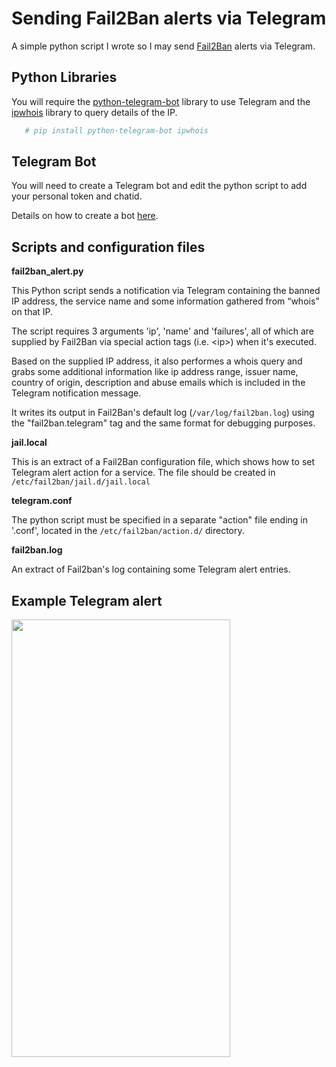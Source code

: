 # Sending Fail2Ban alerts via Telegram

 A simple python script I wrote so I may send [Fail2Ban](https://www.fail2ban.org/wiki/index.php/Main_Page) alerts via Telegram.

## Python Libraries

 You will require the [python-telegram-bot](https://python-telegram-bot.org/) library to use Telegram and the [ipwhois](https://pypi.org/project/ipwhois/) library to query details of the IP.

  ```bash
     # pip install python-telegram-bot ipwhois
  ```

## Telegram Bot

 You will need to create a Telegram bot and edit the python script to add your personal token and chatid.

 Details on how to create a bot [here](https://core.telegram.org/bots#creating-a-new-bot).

## Scripts and configuration files

**fail2ban_alert.py**<br>


 This Python script sends a notification via Telegram containing the banned IP address, the service name and some information gathered from “whois” on that IP.

 The script requires 3 arguments 'ip', 'name' and 'failures', all of which are supplied by Fail2Ban via special action tags (i.e. \<ip\>) when it's executed.

 Based on the supplied IP address, it also performes a whois query and grabs some additional information like ip address range, issuer name, country of origin, description and abuse emails which is included in the Telegram notification message.

 It writes its output in Fail2Ban's default log (`/var/log/fail2ban.log`) using the "fail2ban.telegram" tag and the same format for debugging purposes.


**jail.local**<br>

 This is an extract of a Fail2Ban configuration file, which shows how to set Telegram alert action for a service.
 The file should be created in `/etc/fail2ban/jail.d/jail.local`


**telegram.conf**<br>

 The python script must be specified in a separate "action" file ending in '.conf', located in the `/etc/fail2ban/action.d/` directory.


**fail2ban.log**<br>

 An extract of Fail2ban's log containing some Telegram alert entries.

## Example Telegram alert

<img src="https://i.imgur.com/4lBCaUp.jpg" height="700" width="350">
